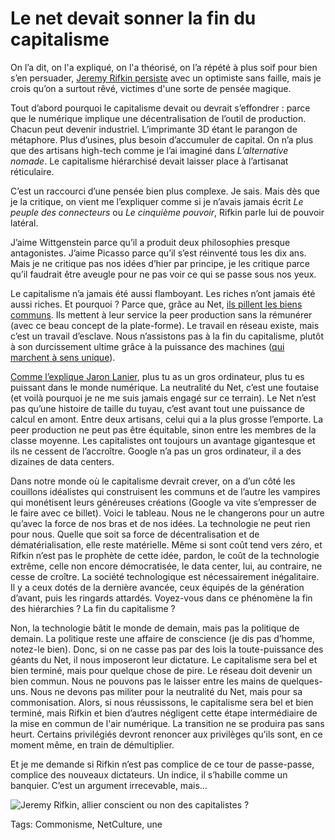 # Le net devait sonner la fin du capitalisme

On l’a dit, on l'a expliqué, on l'a théorisé, on l’a répété à plus soif pour bien s’en persuader, [Jeremy Rifkin persiste](http://www.lesechos.fr/opinions/livres/0203435017481-la-revolution-collaborative-663926.php) avec un optimiste sans faille, mais je crois qu’on a surtout rêvé, victimes d'une sorte de pensée magique.<span id="more-35219"></span>

Tout d’abord pourquoi le capitalisme devait ou devrait s’effondrer : parce que le numérique implique une décentralisation de l’outil de production. Chacun peut devenir industriel. L’imprimante 3D étant le parangon de métaphore. Plus d’usines, plus besoin d’accumuler de capital. On n’a plus que des artisans high-tech comme je l’ai imaginé dans *L’alternative nomade*. Le capitalisme hiérarchisé devait laisser place à l’artisanat réticulaire.

C’est un raccourci d’une pensée bien plus complexe. Je sais. Mais dès que je la critique, on vient me l’expliquer comme si je n’avais jamais écrit *Le peuple des connecteurs* ou *Le cinquième pouvoir*, Rifkin parle lui de pouvoir latéral.

J’aime Wittgenstein parce qu’il a produit deux philosophies presque antagonistes. J’aime Picasso parce qu’il s’est réinventé tous les dix ans. Mais je ne critique pas nos idées d’hier par principe, je les critique parce qu’il faudrait être aveugle pour ne pas voir ce qui se passe sous nos yeux.

Le capitalisme n’a jamais été aussi flamboyant. Les riches n’ont jamais été aussi riches. Et pourquoi ? Parce que, grâce au Net, [ils pillent les biens communs](http://blog.tcrouzet.com/2014/01/23/le-grand-siphonnage-des-biens-communs/). Ils mettent à leur service la peer production sans la rémunérer (avec ce beau concept de la plate-forme). Le travail en réseau existe, mais c’est un travail d’esclave. Nous n’assistons pas à la fin du capitalisme, plutôt à son durcissement ultime grâce à la puissance des machines ([qui marchent à sens unique](http://blog.tcrouzet.com/2014/04/14/le-commonisme-implique-un-double-flux/)).

[Comme l’explique Jaron Lanier](http://clesnes.blog.lemonde.fr/2013/10/22/jaron-lanier-linternet-ruine-la-classe-moyenne/), plus tu as un gros ordinateur, plus tu es puissant dans le monde numérique. La neutralité du Net, c’est une foutaise (et voilà pourquoi je ne me suis jamais engagé sur ce terrain). Le Net n’est pas qu’une histoire de taille du tuyau, c’est avant tout une puissance de calcul en amont. Entre deux artisans, celui qui a la plus grosse l’emporte. La peer production ne peut pas être équitable, sinon entre les membres de la classe moyenne. Les capitalistes ont toujours un avantage gigantesque et ils ne cessent de l’accroître. Google n’a pas un gros ordinateur, il a des dizaines de data centers.

Dans notre monde où le capitalisme devrait crever, on a d’un côté les couillons idéalistes qui construisent les communs et de l’autre les vampires qui monétisent leurs généreuses créations (Google va vite s’empresser de le faire avec ce billet). Voici le tableau. Nous ne le changerons pour un autre qu’avec la force de nos bras et de nos idées. La technologie ne peut rien pour nous. Quelle que soit sa force de décentralisation et de dématérialisation, elle reste matérielle. Même si sont coût tend vers zéro, et Rifkin n’est pas le prophète de cette idée, pardon, le coût de la technologie extrême, celle non encore démocratisée, le data center, lui, au contraire, ne cesse de croître. La société technologique est nécessairement inégalitaire. Il y a ceux dotés de la dernière avancée, ceux équipés de la génération d’avant, puis les ringards attardés. Voyez-vous dans ce phénomène la fin des hiérarchies ? La fin du capitalisme ?

Non, la technologie bâtit le monde de demain, mais pas la politique de demain. La politique reste une affaire de conscience (je dis pas d’homme, notez-le bien). Donc, si on ne casse pas par des lois la toute-puissance des géants du Net, il nous imposeront leur dictature. Le capitalisme sera bel et bien terminé, mais pour quelque chose de pire. Le réseau doit devenir un bien commun. Nous ne pouvons pas le laisser entre les mains de quelques-uns. Nous ne devons pas militer pour la neutralité du Net, mais pour sa commonisation. Alors, si nous réussissons, le capitalisme sera bel et bien terminé, mais Rifkin et bien d’autres négligent cette étape intermédiaire de la mise en commun de l'air numérique. La transition ne se produira pas sans heurt. Certains privilégiés devront renoncer aux privilèges qu’ils sont, en ce moment même, en train de démultiplier.

Et je me demande si Rifkin n’est pas complice de ce tour de passe-passe, complice des nouveaux dictateurs. Un indice, il s’habille comme un banquier. C’est un argument irrecevable, mais…

![Jeremy Rifkin, allier conscient ou non des capitalistes ?](http://blog.tcrouzet.comhttps://tcrouzet.com/images_tc/2014/04/rifkin.jpg)



Tags: Commonisme, NetCulture, une